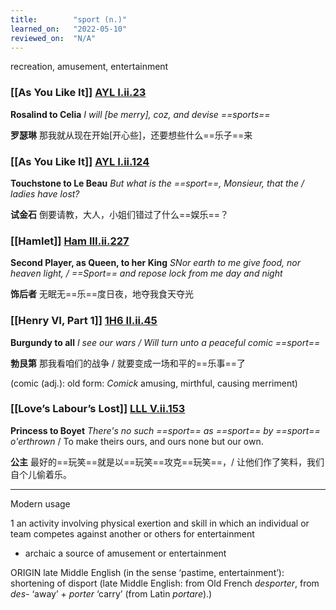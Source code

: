 ```yaml
---
title:        "sport (n.)"
learned_on:   "2022-05-10"
reviewed_on:  "N/A"
---
```


recreation, amusement, entertainment

### [[As You Like It]] [AYL I.ii.23](https://www.shakespeareswords.com/Public/Play.aspx?Act=1&Scene=2&WorkId=26#204772)

**Rosalind to Celia** *I will \[be merry\], coz, and devise ==sports==*

**罗瑟琳** 那我就从现在开始\[开心些\]，还要想些什么==乐子==来

### [[As You Like It]] [AYL I.ii.124](https://www.shakespeareswords.com/Public/Play.aspx?Act=1&Scene=2&WorkId=26#204922)

**Touchstone to Le Beau** *But what is the ==sport==, Monsieur, that the / ladies have lost?*

**试金石** 倒要请教，大人，小姐们错过了什么==娱乐==？

### [[Hamlet]] [Ham III.ii.227](https://www.shakespeareswords.com/Public/Play.aspx?Act=3&Scene=2&WorkId=2#117614)

**Second Player, as Queen, to her King** *SNor earth to me give food, nor heaven light, / ==Sport== and repose lock from me day and night*

**饰后者** 无眠无==乐==度日夜，地夺我食天夺光

### [[Henry VI, Part 1]] [1H6 II.ii.45](https://www.shakespeareswords.com/Public/Play.aspx?Act=2&Scene=2&WorkId=25#201867)

**Burgundy to all** *I see our wars / Will turn unto a peaceful comic ==sport==*

**勃艮第** 那我看咱们的战争 / 就要变成一场和平的==乐事==了

(comic (adj.): old form: *Comick* amusing, mirthful, causing merriment)

### [[Love’s Labour’s Lost]] [LLL V.ii.153](https://www.shakespeareswords.com/Public/Play.aspx?Act=5&Scene=2&WorkId=28#214890)

**Princess to Boyet** *There's no such ==sport== as ==sport== by ==sport== o'erthrown* / To make theirs ours, and ours none but our own.

**公主** 最好的==玩笑==就是以==玩笑==攻克==玩笑==，/ 让他们作了笑料，我们自个儿偷着乐。

-----

Modern usage

1 an activity involving physical exertion and skill in which an individual or team competes against another or others for entertainment

- archaic a source of amusement or entertainment

ORIGIN late Middle English (in the sense ‘pastime, entertainment’): shortening of disport (late Middle English: from Old French *desporter*, from *des-* ‘away’ + *porter* ‘carry’ (from Latin *portare*).)
